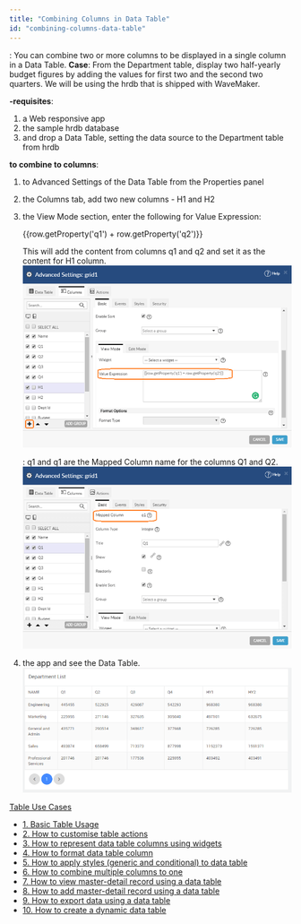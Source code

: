 ```yaml
---
title: "Combining Columns in Data Table"
id: "combining-columns-data-table"
---
```


: You can combine two or more columns to be displayed in a single column in a Data Table. **Case**: From the Department table, display two half-yearly budget figures by adding the values for first two and the second two quarters. We will be using the hrdb that is shipped with WaveMaker.

**\-requisites**:

1. a Web responsive app
2. the sample hrdb database
3. and drop a Data Table, setting the data source to the Department table from hrdb

**to combine to columns**:

1. to Advanced Settings of the Data Table from the Properties panel
2. the Columns tab, add two new columns - H1 and H2
3. the View Mode section, enter the following for Value Expression:
    
    {{row.getProperty('q1') + row.getProperty('q2')}}
    
    This will add the content from columns q1 and q2 and set it as the content for H1 column. [![](../assets/dt_ve_1.png)](../assets/dt_ve_1.png)
    
    : q1 and q1 are the Mapped Column name for the columns Q1 and Q2. [![](../assets/dt_ve_2.png)](../assets/dt_ve_2.png)
4. the app and see the Data Table. [![](../assets/dt_ve_3.png)](../assets/dt_ve_3.png)

[Table Use Cases](/learn/app-development/widgets/datalive/datatable/data-table-use-cases/)

- [1\. Basic Table Usage](/learn/app-development/widgets/datalive/datatable/data-table-basic-usage/)
- [2\. How to customise table actions](/learn/how-tos/data-table-actions/)
- [3\. How to represent data table columns using widgets](/learn/how-tos/data-table-widget-representations/)
- [4\. How to format data table column](/learn/how-tos/data-table-format/)
- [5\. How to apply styles (generic and conditional) to data table](/learn/how-tos/data-table-styling/)
- [6\. How to combine multiple columns to one](/learn/how-tos/combining-columns-data-table/)
- [7\. How to view master-detail record using a data table](/learn/how-tos/view-master-detail-data-records-using-data-table/)
- [8\. How to add master-detail record using a data table](/learn/how-tos/add-master-detail-records-using-data-table/)
- [9\. How to export data using a data table](/learn/how-tos/export-data-data-table/)
- [10\. How to create a dynamic data table](/learn/how-tos/dynamic-data-tables/)
